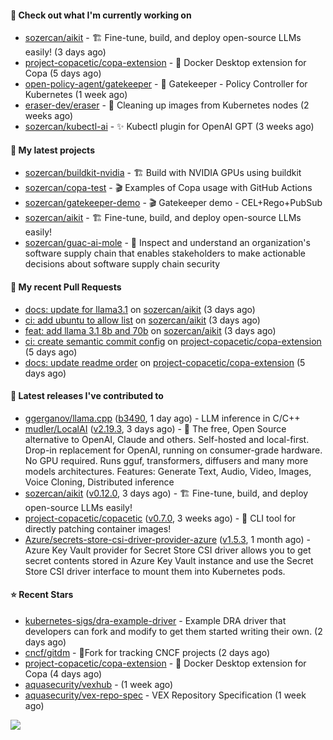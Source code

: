 #### 👷 Check out what I'm currently working on

- [sozercan/aikit](https://github.com/sozercan/aikit) - 🏗️ Fine-tune, build, and deploy open-source LLMs easily! (3 days ago)
- [project-copacetic/copa-extension](https://github.com/project-copacetic/copa-extension) - 🐳 Docker Desktop extension for Copa (5 days ago)
- [open-policy-agent/gatekeeper](https://github.com/open-policy-agent/gatekeeper) - 🐊 Gatekeeper - Policy Controller for Kubernetes (1 week ago)
- [eraser-dev/eraser](https://github.com/eraser-dev/eraser) - 🧹 Cleaning up images from Kubernetes nodes (2 weeks ago)
- [sozercan/kubectl-ai](https://github.com/sozercan/kubectl-ai) - ✨ Kubectl plugin for OpenAI GPT (3 weeks ago)

#### 🌱 My latest projects

- [sozercan/buildkit-nvidia](https://github.com/sozercan/buildkit-nvidia) - 🏗️ Build with NVIDIA GPUs using buildkit
- [sozercan/copa-test](https://github.com/sozercan/copa-test) - 🎬 Examples of Copa usage with GitHub Actions
- [sozercan/gatekeeper-demo](https://github.com/sozercan/gatekeeper-demo) - 🎬 Gatekeeper demo - CEL&#43;Rego&#43;PubSub
- [sozercan/aikit](https://github.com/sozercan/aikit) - 🏗️ Fine-tune, build, and deploy open-source LLMs easily!
- [sozercan/guac-ai-mole](https://github.com/sozercan/guac-ai-mole) - 🥑 Inspect and understand an organization&#39;s software supply chain that enables stakeholders to make actionable decisions about software supply chain security

#### 🔨 My recent Pull Requests

- [docs: update for llama3.1](https://github.com/sozercan/aikit/pull/349) on [sozercan/aikit](https://github.com/sozercan/aikit) (3 days ago)
- [ci: add ubuntu to allow list](https://github.com/sozercan/aikit/pull/348) on [sozercan/aikit](https://github.com/sozercan/aikit) (3 days ago)
- [feat: add llama 3.1 8b and 70b](https://github.com/sozercan/aikit/pull/344) on [sozercan/aikit](https://github.com/sozercan/aikit) (3 days ago)
- [ci: create semantic commit config](https://github.com/project-copacetic/copa-extension/pull/30) on [project-copacetic/copa-extension](https://github.com/project-copacetic/copa-extension) (5 days ago)
- [docs: update readme order](https://github.com/project-copacetic/copa-extension/pull/29) on [project-copacetic/copa-extension](https://github.com/project-copacetic/copa-extension) (5 days ago)

#### 🚀 Latest releases I've contributed to

- [ggerganov/llama.cpp](https://github.com/ggerganov/llama.cpp) ([b3490](https://github.com/ggerganov/llama.cpp/releases/tag/b3490), 1 day ago) - LLM inference in C/C&#43;&#43;
- [mudler/LocalAI](https://github.com/mudler/LocalAI) ([v2.19.3](https://github.com/mudler/LocalAI/releases/tag/v2.19.3), 3 days ago) - :robot: The free, Open Source alternative to OpenAI, Claude and others. Self-hosted and local-first. Drop-in replacement for OpenAI,  running on consumer-grade hardware. No GPU required. Runs gguf, transformers, diffusers and many more models architectures. Features: Generate Text, Audio, Video, Images, Voice Cloning, Distributed inference
- [sozercan/aikit](https://github.com/sozercan/aikit) ([v0.12.0](https://github.com/sozercan/aikit/releases/tag/v0.12.0), 3 days ago) - 🏗️ Fine-tune, build, and deploy open-source LLMs easily!
- [project-copacetic/copacetic](https://github.com/project-copacetic/copacetic) ([v0.7.0](https://github.com/project-copacetic/copacetic/releases/tag/v0.7.0), 3 weeks ago) - 🧵 CLI tool for directly patching container images!
- [Azure/secrets-store-csi-driver-provider-azure](https://github.com/Azure/secrets-store-csi-driver-provider-azure) ([v1.5.3](https://github.com/Azure/secrets-store-csi-driver-provider-azure/releases/tag/v1.5.3), 1 month ago) - Azure Key Vault provider for Secret Store CSI driver allows you to get secret contents stored in Azure Key Vault instance and use the Secret Store CSI driver interface to mount them into Kubernetes pods.

#### ⭐ Recent Stars

- [kubernetes-sigs/dra-example-driver](https://github.com/kubernetes-sigs/dra-example-driver) - Example DRA driver that developers can fork and modify to get them started writing their own. (2 days ago)
- [cncf/gitdm](https://github.com/cncf/gitdm) - 📜Fork for tracking CNCF projects (2 days ago)
- [project-copacetic/copa-extension](https://github.com/project-copacetic/copa-extension) - 🐳 Docker Desktop extension for Copa (4 days ago)
- [aquasecurity/vexhub](https://github.com/aquasecurity/vexhub) -  (1 week ago)
- [aquasecurity/vex-repo-spec](https://github.com/aquasecurity/vex-repo-spec) - VEX Repository Specification (1 week ago)

![](https://github-readme-stats.vercel.app/api?username=sozercan&theme=vision-friendly-dark&hide_border=false&include_all_commits=true&count_private=true)
